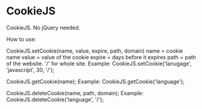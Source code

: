 CookieJS
========

CookieJS. No jQuery needed.

How to use:


CookieJS.setCookie(name, value, expire, path, domain)
name = cookie name
value = value of the cookie
expire = days before it expires
path = path of the website. '/' for whole site.
Example:
CookieJS.setCookie('lanugage', 'javascript', 30, '/');


CookieJS.getCookie(name);
Example:
CookieJS.getCookie('language');


CookieJS.deleteCookie(name, path, domain);
Example:
CookieJS.deleteCookie('language', '/');